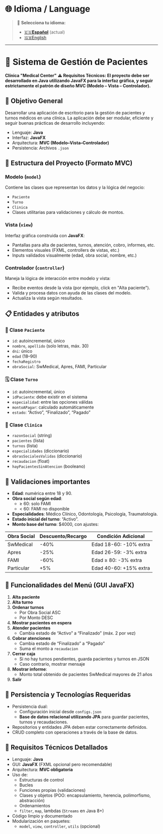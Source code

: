 
# 🌐 Idioma / Language
> 📌 **Selecciona tu idioma:**
> - [🇪🇸**Español**](README.es.md) (actual)
> - [🇬🇧English](README.md)
---


# 🏥 Sistema de Gestión de Pacientes
**Clínica "Medical Center"**
**⚠️ Requisitos Técnicos: El proyecto debe ser desarrollado en Java utilizando JavaFX para la interfaz gráfica, y seguir estrictamente el patrón de diseño MVC (Modelo – Vista – Controlador).**


## 🎯 Objetivo General
Desarrollar una aplicación de escritorio para la gestión de pacientes y turnos médicos en una clínica. La aplicación debe ser modular, eficiente y seguir buenas prácticas de desarrollo incluyendo:
- Lenguaje: **Java**
- Interfaz: **JavaFX**
- Arquitectura: **MVC (Modelo–Vista–Controlador)**
- Persistencia: Archivos `.json`


## 🧱 Estructura del Proyecto (Formato MVC)

### Modelo (`model`)
Contiene las clases que representan los datos y la lógica del negocio:
- `Paciente`
- `Turno`
- `Clinica`
- Clases utilitarias para validaciones y cálculo de montos.

### Vista (`view`)
Interfaz gráfica construida con **JavaFX**:
- Pantallas para alta de pacientes, turnos, atención, cobro, informes, etc.
- Elementos visuales (FXML, controllers de vistas, etc.)
- Inputs validados visualmente (edad, obra social, nombre, etc.)

### Controlador (`controller`)
Maneja la lógica de interacción entre modelo y vista:
- Recibe eventos desde la vista (por ejemplo, click en "Alta paciente").
- Valida y procesa datos con ayuda de las clases del modelo.
- Actualiza la vista según resultados.


## 📋 Entidades y atributos

### 🧍 Clase `Paciente`
- `id`: autoincremental, único
- `nombre`, `apellido` (solo letras, máx. 30)
- `dni`: único
- `edad` (18–90)
- `fechaRegistro`
- `obraSocial`: SwMedical, Apres, FAMI, Particular

### 🗓️ Clase `Turno`
- `id`: autoincremental, único
- `idPaciente`: debe existir en el sistema
- `especialidad`: entre las opciones válidas
- `montoAPagar`: calculado automáticamente
- `estado`: “Activo”, “Finalizado”, “Pagado”

### 🏢 Clase `Clinica`
- `razonSocial` (string)
- `pacientes` (lista)
- `turnos` (lista)
- `especialidades` (diccionario)
- `obrasSocialesValidas` (diccionario)
- `recaudacion` (float)
- `hayPacientesSinAtencion` (booleano)


## 🧠 Validaciones importantes
- **Edad**: numérica entre 18 y 90.
- **Obra social según edad**:
  - ≥ 60: solo FAMI
  - < 60: FAMI no disponible
- **Especialidades**: Médico Clínico, Odontología, Psicología, Traumatología.
- **Estado inicial del turno**: “Activo”.
- **Monto base del turno**: $4000, con ajustes:

| Obra Social   | Descuento/Recargo     | Condición Adicional                      |
|---------------|------------------------|-------------------------------------------|
| SwMedical     | -40%                   | Edad 18-60: -10% extra                    |
| Apres         | -25%                   | Edad 26-59: -3% extra                     |
| FAMI          | -60%                   | Edad ≥ 80: -3% extra                      |
| Particular    | +5%                    | Edad 40-60: +15% extra                    |


## 🧭 Funcionalidades del Menú (GUI JavaFX)
1. **Alta paciente**
2. **Alta turno**
3. **Ordenar turnos**
   - Por Obra Social ASC
   - Por Monto DESC
4. **Mostrar pacientes en espera**
5. **Atender pacientes**
   - Cambia estado de “Activo” a “Finalizado” (máx. 2 por vez)
6. **Cobrar atenciones**
   - Cambia estado de “Finalizado” a “Pagado”
   - Suma el monto a `recaudacion`
7. **Cerrar caja**
   - Si no hay turnos pendientes, guarda pacientes y turnos en JSON
   - Caso contrario, mostrar mensaje
8. **Mostrar informe**:
   - Monto total obtenido de pacientes SwMedical mayores de 21 años
9. **Salir**


## 💾 Persistencia y Tecnologías Requeridas
- Persistencia dual:
  - Configuración inicial desde `configs.json`
  - **Base de datos relacional utilizando JPA** para guardar pacientes, turnos y recaudaciones.
- Repositorios y entidades JPA deben estar correctamente definidos.
- CRUD completo con operaciones a través de la base de datos.


## 🧱 Requisitos Técnicos Detallados
- Lenguaje: **Java**
- GUI: **JavaFX** (FXML opcional pero recomendable)
- Arquitectura: **MVC obligatoria**
- Uso de:
  - Estructuras de control
  - Bucles
  - Funciones propias (validaciones)
  - Clases y objetos (POO: encapsulamiento, herencia, polimorfismo, abstracción)
  - Ordenamientos
  - `filter`, `map`, lambdas (`Streams` en Java 8+)
- Código limpio y documentado
- Modularización en paquetes:
  - `model`, `view`, `controller`, `utils` (opcional)
